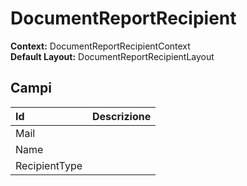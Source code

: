 # DocumentReportRecipient

**Context:** DocumentReportRecipientContext  
**Default Layout:** DocumentReportRecipientLayout



## Campi

| Id | Descrizione |
| :--- | :--- |
| Mail |  |
| Name |  |
| RecipientType |  |

